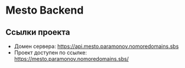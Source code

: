 #  Mesto Backend


## Ссылки проекта
- Домен сервера: https://api.mesto.paramonov.nomoredomains.sbs
- Проект доступен по ссылке: https://mesto.paramonov.nomoredomains.sbs/
